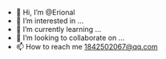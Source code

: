 - 👋 Hi, I’m @Erional
- 👀 I’m interested in ...
- 🌱 I’m currently learning ...
- 💞️ I’m looking to collaborate on ...
- 📫 How to reach me 1842502067@qq.com

<!---
Erional/Erional is a ✨ special ✨ repository because its `README.md` (this file) appears on your GitHub profile.
You can click the Preview link to take a look at your changes.
--->
